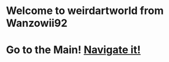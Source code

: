 # Welcome to weirdartworld from Wanzowii92
 # Go to the Main! [Navigate it!](https://wanzowii92.github.io/weirdartworld/mainpage.html)
  
